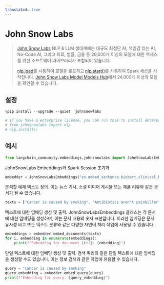 ```yaml
---
translated: true
---
```


# John Snow Labs

>[John Snow Labs](https://nlp.johnsnowlabs.com/) NLP & LLM 생태계에는 대규모 최첨단 AI, 책임감 있는 AI, No-Code AI, 그리고 의료, 법률, 금융 등 20,000개 이상의 모델에 대한 액세스를 위한 소프트웨어 라이브러리가 포함되어 있습니다.
>
>[nlp.load](https://nlp.johnsnowlabs.com/docs/en/jsl/load_api)를 사용하여 모델을 로드하고 [nlp.start()](https://nlp.johnsnowlabs.com/docs/en/jsl/start-a-sparksession)를 사용하여 Spark 세션을 시작합니다.
>[John Snow Labs Model Models Hub](https://nlp.johnsnowlabs.com/models)에서 24,000개 이상의 모델을 확인할 수 있습니다.

## 설정

```python
%pip install --upgrade --quiet  johnsnowlabs
```

```python
# If you have a enterprise license, you can run this to install enterprise features
# from johnsnowlabs import nlp
# nlp.install()
```

## 예시

```python
from langchain_community.embeddings.johnsnowlabs import JohnSnowLabsEmbeddings
```

JohnSnowLabs Embeddings와 Spark Session 초기화

```python
embedder = JohnSnowLabsEmbeddings("en.embed_sentence.biobert.clinical_base_cased")
```

분석할 예제 텍스트 정의. 이는 뉴스 기사, 소셜 미디어 게시물 또는 제품 리뷰와 같은 문서가 될 수 있습니다.

```python
texts = ["Cancer is caused by smoking", "Antibiotics aren't painkiller"]
```

텍스트에 대한 임베딩 생성 및 출력. JohnSnowLabsEmbeddings 클래스는 각 문서에 대한 임베딩을 생성하며, 이는 문서 내용의 숫자 표현입니다. 이러한 임베딩은 문서 유사성 비교 또는 텍스트 분류와 같은 다양한 자연어 처리 작업에 사용될 수 있습니다.

```python
embeddings = embedder.embed_documents(texts)
for i, embedding in enumerate(embeddings):
    print(f"Embedding for document {i+1}: {embedding}")
```

단일 텍스트에 대한 임베딩 생성 및 출력. 검색 쿼리와 같은 단일 텍스트에 대한 임베딩을 생성할 수도 있습니다. 이는 정보 검색과 같은 작업에 유용할 수 있습니다.

```python
query = "Cancer is caused by smoking"
query_embedding = embedder.embed_query(query)
print(f"Embedding for query: {query_embedding}")
```

